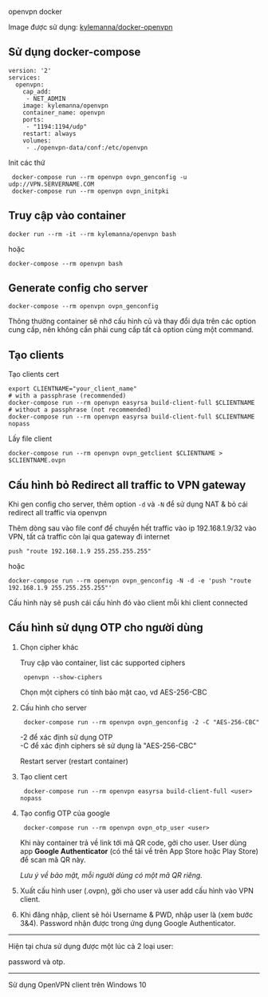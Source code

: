 openvpn docker

Image được sử dụng: [kylemanna/docker-openvpn](https://github.com/kylemanna/docker-openvpn)

## Sử dụng docker-compose

    version: '2'
    services:
      openvpn:
        cap_add:
         - NET_ADMIN
        image: kylemanna/openvpn
        container_name: openvpn
        ports:
         - "1194:1194/udp"
        restart: always
        volumes:
         - ./openvpn-data/conf:/etc/openvpn

Init các thứ

     docker-compose run --rm openvpn ovpn_genconfig -u udp://VPN.SERVERNAME.COM
     docker-compose run --rm openvpn ovpn_initpki

## Truy cập vào container

    docker run --rm -it --rm kylemanna/openvpn bash

hoặc

    docker-compose --rm openvpn bash

## Generate config cho server

    docker-compose --rm openvpn ovpn_genconfig

Thông thường container sẽ nhớ cấu hình cũ và thay đổi dựa trên các option cung cấp, nên không cần phải cung cấp tất cả option cùng một command.

## Tạo clients

Tạo clients cert

    export CLIENTNAME="your_client_name"
    # with a passphrase (recommended)
    docker-compose run --rm openvpn easyrsa build-client-full $CLIENTNAME
    # without a passphrase (not recommended)
    docker-compose run --rm openvpn easyrsa build-client-full $CLIENTNAME nopass

Lấy file client

    docker-compose run --rm openvpn ovpn_getclient $CLIENTNAME > $CLIENTNAME.ovpn

## Cấu hình bỏ Redirect all traffic to VPN gateway

Khi gen config cho server, thêm option `-d` và `-N` để sử dụng NAT & bỏ cái redirect all traffic via openvpn


Thêm dòng sau vào file conf để chuyển hết traffic vào ip 192.168.1.9/32 vào VPN, tất cả traffic còn lại qua gateway đi internet

    push "route 192.168.1.9 255.255.255.255"

hoặc

    docker-compose run --rm openvpn ovpn_genconfig -N -d -e 'push "route 192.168.1.9 255.255.255.255"'

Cấu hình này sẽ push cái cấu hình đó vào client mỗi khi client connected

## Cấu hình sử dụng OTP cho người dùng

1. Chọn cipher khác

    Truy cập vào container, list các supported ciphers

        openvpn --show-ciphers

    Chọn một ciphers có tính bảo mật cao, vd AES-256-CBC

2. Cấu hình cho server

        docker-compose run --rm openvpn ovpn_genconfig -2 -C "AES-256-CBC"

    -2 để xác định sử dụng OTP   
    -C để xác định ciphers sẽ sử dụng là "AES-256-CBC"

    Restart server (restart container)

3. Tạo client cert

        docker-compose run --rm openvpn easyrsa build-client-full <user> nopass

4. Tạo config OTP của google

        docker-compose run --rm openvpn ovpn_otp_user <user>

    Khi này container trả về link tới mã QR code, gởi cho user. User dùng app **Google Authenticator** (có thể tải về trên App Store hoặc Play Store) để scan mã QR này.

    *Lưu ý về bảo mật, mỗi người dùng có một mã QR riêng.*

5. Xuất cấu hình user (.ovpn), gởi cho user và user add cấu hình vào VPN client.

6. Khi đăng nhập, client sẽ hỏi Username & PWD, nhập user là <user> (xem bước 3&4). Password nhận được trong ứng dụng Google Authenticator.


---

Hiện tại chưa sử dụng được một lúc cả 2 loại user:

password và otp.

---

Sử dụng OpenVPN client trên Windows 10
